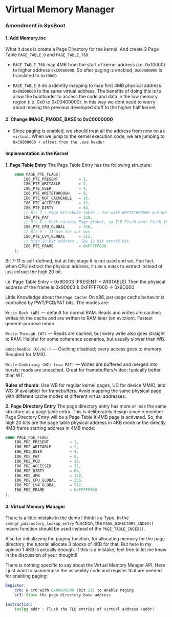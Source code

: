 # Virtual Memory Manager

### Amendment in SysBoot
#### 1. Add Memory.inc
What it does is create a Page Directory for the kernel. And create 2 Page Table 
`PAGE_TABLE_0` and `PAGE_TABLE_768`

- `PAGE_TABLE_768` map 4MB from the start of kernel address (i.e. 0x10000) to higher address `0xC0000000`. So after paging is enabled, `0xC0000000` is translated to `0x10000`

- `PAGE_TABLE_0` do a identity mapping to map first 4MB physical address `0x00000000` to the same virtual address. The benefits of doing this is to allow the bootloader to access the code and data in the low memory region (i.e. 0x0 to 0x00400000). In this way we dont need to worry about moving the previous developed stuff to the higher half kernel.

#### 2. Change IMAGE_PMODE_BASE to 0xC0000000
- Since paging is enabled, we should treat all the address from now on as `virtual`. When we jump to the kernel execution code, we are jumping to `0xC0000000 + offset from the .exe header`


#### Implementation in the Kernel

**1. Page Table Entry**
The Page Table Entry has the following structure:
```cpp 
    enum PAGE_PTE_FLAGS{
        I86_PTE_PRESENT         = 1,
        I86_PTE_WRITABLE        = 2,
        I86_PTE_USER            = 4,
        I86_PTE_WRITETHROUGH    = 8,
        I86_PTE_NOT_CACHEABLE   = 16,
        I86_PTE_ACCESSED        = 32,
        I86_PTE_DIRTY           = 64,
        // Bit 7 : Page Attribute table : Use with WRITETHROUGH and NOT_CACHEABLE
        I86_PTE_PAT             = 128,
        // Bit 8 : Mark certain Page global, so TLB Flush wont flush this page
        I86_PTE_CPU_GLOBAL      = 256,
        // Bit 9 - 11 use for our own
        I86_PTE_LV4_GLOBAL      = 512,
        // high 20 bit address , low 12 bit attrib bit
        I86_PTE_FRAME           = 0xFFFFF000 
    };
```
Bit 7-11 is self-defined, but at this stage it is not used and set. Fun fact, when CPU extract the physical address, it use a mask to extract instead of just extract the high 20 bit. 

i.e. Page Table Entry = 0x9D003 (PRESENT + WRITABLE)
Then the physical address of the frame is 0x9D003 & 0xFFFFF000 -> 0x9D000

Little Knowledge about the `Page Cache`:
On x86, per-page cache behavior is controlled by PWT/PCD/PAT bits. The modes are:

`Write-Back (WB)` — default for normal RAM. Reads and writes are cached; writes hit the cache and are written to RAM later (on eviction). Fastest general-purpose mode.

`Write-Through (WT)` — Reads are cached, but every write also goes straight to RAM. Helpful for some coherence scenarios, but usually slower than WB.

`Uncacheable (UC/UC-)` — Caching disabled; every access goes to memory. Required for MMIO.

`Write-Combining (WC) (via PAT)` — Writes are buffered and merged into bursts; reads are uncached. Great for framebuffers/video; typically better than WT.

**Rules of thumb**: Use WB for regular kernel pages, UC for device MMIO, and WC (if available) for framebuffers. Avoid mapping the same physical page with different cache modes at different virtual addresses.

**2. Page Directory Entry** 
The page directory entry has more or less the same structure as a page table entry. This is deliberately design since remember Page Directory Entry will be a Page Table if 4MB page is activated. So, the high 20 bits are the page table physical address in 4KB mode or the directly 4MB frame starting address in 4MB mode:

```cpp
enum PAGE_PGE_FLAG{
    I86_PDE_PRESENT         = 1,
    I86_PDE_WRITABLE        = 2,
    I86_PDE_USER            = 4,
    I86_PDE_PWT             = 8,
    I86_PDE_PCD             = 16,
    I86_PDE_ACCESSED        = 32,
    I86_PDE_DIRTY           = 64,
    I86_PDE_4MB             = 128,
    I86_PDE_CPU_GLOBAL      = 256,
    I86_PDE_LV4_GLOBAL      = 512,
    I86_PDE_FRAME           = 0xFFFFF000 
};
```

#### 3. Virtual Memory Manager

There is a little mistake in the demo I think is a Typo. In the `vmmngr_pdirectory_lookup_entry` function, the `PAGE_DIRECTORY_INDEX()` macro function should be used instead of the  `PAGE_TABLE_INDEX()`.

Also for initializeing the paging function, for allocating memory for the page directory, the tutorial allocate 3 blocks of 4KB for that. But here in my opinion 1 4KB is actually enough. If this is a mistake, feel free to let me know in the discussion of your thought!!



There is nothing specific to say about the Virtual Memory Maager API. Here I just want to summeraise the assembly code and register that are needed for enabling paging:

```asm
Register:
    cr0: & cr0 with 0x80000000 (bit 31) to enable Paging
    cr3: Store the page directory base address

Instruction:
    invlpg addr : Flush the TLB entries of virtual address (addr)
```